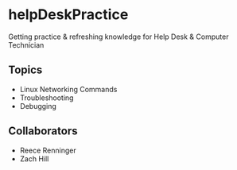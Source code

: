 # helpDeskPractice

Getting practice &amp; refreshing knowledge for Help Desk & Computer Technician

## Topics

- Linux Networking Commands
- Troubleshooting
- Debugging

## Collaborators

- Reece Renninger
- Zach Hill

